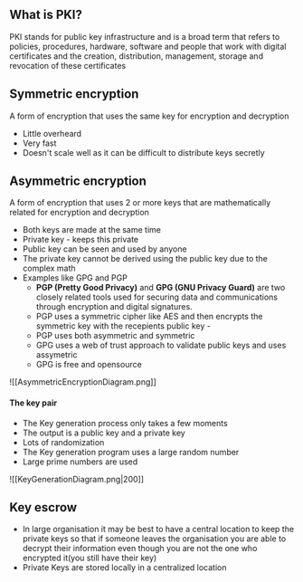 ## What is PKI?
PKI stands for public key infrastructure and is a broad term that refers to policies, procedures, hardware, software and people that work with digital certificates and the creation, distribution, management, storage and revocation of these certificates 

## Symmetric encryption
 A form of encryption that uses the same key for encryption and decryption 
 - Little overheard 
 - Very fast
 - Doesn't scale well as it can be difficult to distribute keys secretly 
## Asymmetric encryption
A form of encryption that uses 2 or more keys that are mathematically related for encryption and decryption
- Both keys are made at the same time
- Private key - keeps this private 
- Public key can be seen and used by anyone 
- The private key cannot be derived using the public key due to the complex math
- Examples like GPG and PGP
	- **PGP (Pretty Good Privacy)** and **GPG (GNU Privacy Guard)** are two closely related tools used for securing data and communications through encryption and digital signatures.
	- PGP uses a symmetric cipher like AES and then encrypts the symmetric key with the recepients public key - 
	- PGP uses both asymmetric and symmetric
	- GPG uses a web of trust approach to validate public keys and uses assymetric 
	- GPG is free and opensource 

![[AsymmetricEncryptionDiagram.png]]

#### The key pair 
- The Key generation process only takes a few moments 
- The output is a public key and a private key
- Lots of randomization
- The Key generation program uses a large random number 
- Large prime numbers are used 

![[KeyGenerationDiagram.png|200]]

## Key escrow
- In large organisation it may be best to have a central location to keep the private keys so that if someone leaves the organisation you are able to decrypt their information even though you are not the one who encrypted it(you still have their key)
- Private Keys are stored locally in a centralized location

